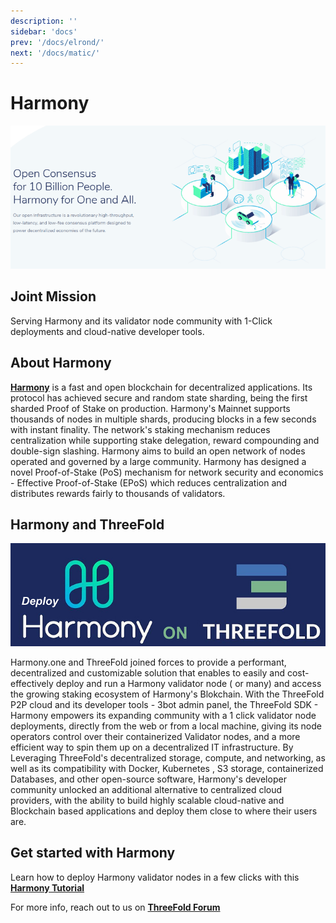 ```yaml
---
description: ''
sidebar: 'docs'
prev: '/docs/elrond/'
next: '/docs/matic/'
---
```


# Harmony

![](./img/harmony1.png)


 ## Joint Mission
 
Serving Harmony and its validator node community with 1-Click deployments and cloud-native developer tools.

## About Harmony

**[Harmony](https://harmony.one/)** is a fast and open blockchain for decentralized applications. Its protocol has achieved secure and random state sharding, being the first sharded Proof of Stake on production. Harmony's Mainnet supports thousands of nodes in multiple shards, producing blocks in a few seconds with instant finality. The network's staking mechanism reduces centralization while supporting stake delegation, reward compounding and double-sign slashing. Harmony aims to build an open network of nodes operated and governed by a large community. Harmony has designed a novel Proof-of-Stake (PoS) mechanism for network security and economics - Effective Proof-of-Stake (EPoS) which reduces centralization and distributes rewards fairly to thousands of validators.


## Harmony and ThreeFold

![](./img/harmony2.png)


Harmony.one and ThreeFold joined forces to provide a performant, decentralized and customizable solution that enables to easily and cost-effectively deploy and run a Harmony validator node ( or many) and access the growing staking ecosystem of Harmony's Blokchain. 
With the ThreeFold P2P cloud and its developer tools - 3bot admin panel, the ThreeFold SDK - Harmony empowers its expanding community with a 1 click validator node deployments, directly from the web or from a local machine, giving its node operators control over their containerized Validator nodes, and a more efficient way to spin them up on a decentralized IT infrastructure. 
By Leveraging ThreeFold's decentralized storage, compute, and networking, as well as its compatibility with Docker, Kubernetes ​​​​​​​, S3 storage, containerized Databases, and other open-source software, Harmony's developer community unlocked an additional alternative to centralized cloud providers, with the ability to build highly scalable cloud-native and Blockchain based applications and deploy them close to where their users are.

## Get started with Harmony

Learn how to deploy Harmony validator nodes in a few clicks with this **[Harmony Tutorial](https://forum.threefold.io/t/setting-up-a-harmony-node-on-the-threefold-grid/476)**

For more info, reach out to us on **[ThreeFold Forum](https://forum.threefold.io/)**
